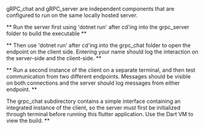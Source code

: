 gRPC_chat and gRPC_server are independent components that are configured to run on the same locally hosted server. 

** Run the server first using 'dotnet run' after cd'ing into the grpc_server folder to build the executable **

** Then use 'dotnet run' after cd'ing into the grpc_chat folder to open the endpoint on the client side. Entering your name should log the interaction on the server-side and the client-side. **

** Run a second instance of the client on a separate terminal, and then test communication from two different endpoints. Messages should be visible on both connections and the server should log messages from either endpoint. **


The grpc_chat subdirectory contains a simple interface containing an integrated instance of the client, so the server must first be initialized through terminal before running this flutter application. Use the Dart VM to view the build. **
